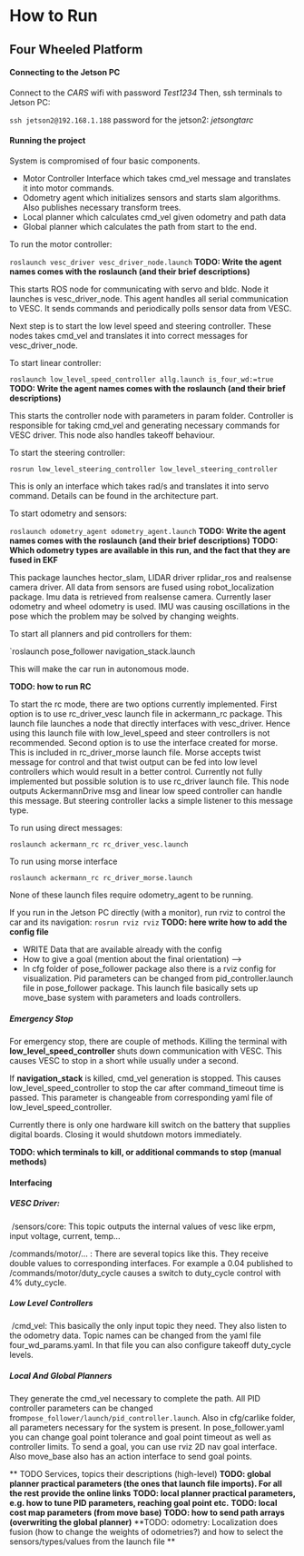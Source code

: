 # How to Run

## Four Wheeled Platform

#### Connecting to the Jetson PC

Connect to the *CARS* wifi with password *Test1234*
Then, ssh terminals to Jetson PC:  

`ssh jetson2@192.168.1.188`
password for the jetson2: *jetsongtarc*

#### Running the project
System is compromised of four basic components.

- Motor Controller Interface which takes cmd_vel message and translates it into motor commands.
- Odometry agent which initializes sensors and starts slam algorithms. Also publishes necessary transform trees.
- Local planner which calculates cmd_vel given odometry and path data
- Global planner which calculates the path from start to the end.

To run the motor controller:

`roslaunch vesc_driver vesc_driver_node.launch`
**TODO: Write the agent names comes with the roslaunch (and their brief descriptions)**

This starts ROS node for communicating with servo and bldc.  Node it launches is vesc_driver_node. This agent handles all serial communication to VESC. It sends commands and periodically polls sensor data from VESC.

Next step is to start the low level speed and steering controller. These nodes takes cmd_vel and translates it into correct messages for vesc_driver_node.


To start linear controller:

`roslaunch low_level_speed_controller allg.launch is_four_wd:=true`
**TODO: Write the agent names comes with the roslaunch (and their brief descriptions)**

This starts the controller node with parameters in param folder. Controller is responsible for taking cmd_vel and generating necessary commands for VESC driver. This node also handles takeoff behaviour. 



To start the steering controller:

`rosrun low_level_steering_controller low_level_steering_controller`

This is only an interface which takes rad/s and translates it into servo command. Details can be found in the  architecture part.



To start odometry and sensors:

`roslaunch odometry_agent odometry_agent.launch`
**TODO: Write the agent names comes with the roslaunch (and their brief descriptions)**
**TODO: Which odometry types are available in this run, and the fact that they are fused in EKF**

This package launches hector_slam, LIDAR driver rplidar_ros and realsense camera driver. All data from sensors are fused using robot_localization package. Imu data is retrieved from realsense camera. Currently laser odometry and  wheel odometry is used. IMU was causing oscillations in the pose which the problem may be solved by changing weights.




To start all planners and pid controllers for them:

`roslaunch pose_follower navigation_stack.launch

This will make the car run in autonomous mode.

**TODO: how to run RC**



To start the rc mode, there are two options currently implemented.  First option is to use rc_driver_vesc launch file in ackermann_rc package. This launch file launches a node that directly interfaces with vesc_driver. Hence using this launch file with low_level_speed and steer controllers is not recommended. Second option is to use the interface created for morse. This is included in rc_driver_morse launch file. Morse accepts twist message for control and that twist output can be fed into low level controllers which would result in a better control. Currently not fully implemented but possible solution is to use rc_driver launch file. This node outputs AckermannDrive msg and linear low speed controller can handle this message. But steering controller lacks a simple listener to this message type.



To run using direct messages:

`roslaunch ackermann_rc rc_driver_vesc.launch`



To run using  morse interface

`roslaunch ackermann_rc rc_driver_morse.launch`

 

None of these launch files require odometry_agent to be running.



If you run in the Jetson PC directly (with a monitor), run rviz to control the car and its navigation:
`rosrun rviz rviz`
**TODO: here write how to add the config file**

 - WRITE Data that are available already with the config
 - How to give a goal (mention about the final orientation) -->
 - In cfg folder of pose_follower package also there is a rviz config for visualization. Pid parameters can be changed from pid_controller.launch file in pose_follower package. This launch file basically sets up move_base system with parameters and loads controllers.

##### Emergency Stop

For emergency stop, there are couple of methods. Killing the terminal with **low_level_speed_controller** shuts down communication with VESC. This causes VESC to stop in a short while usually under a second. 

If **navigation_stack** is killed, cmd_vel generation is stopped. This causes low_level_speed_controller to stop the car after command_timeout time is passed. This parameter is changeable from corresponding yaml file of low_level_speed_controller.

Currently there is only one hardware kill switch on the battery that supplies digital boards. Closing it would shutdown motors immediately.

**TODO: which terminals to kill, or additional commands to stop (manual methods)**

#### Interfacing

##### VESC Driver:

​	/sensors/core: This topic outputs the internal values of vesc like erpm, input voltage, current, temp...

   /commands/motor/... : There are several topics like this. They receive double values to corresponding interfaces. For example a 0.04 published to /commands/motor/duty_cycle causes a switch to duty_cycle control with 4% duty_cycle.

##### Low Level Controllers

​	/cmd_vel: This basically the only input topic they need. They also listen to the odometry data. Topic names can be changed from the yaml file four_wd_params.yaml. In that file you can also configure takeoff duty_cycle levels. 

##### Local And Global Planners

They generate the cmd_vel necessary to complete the path. All PID controller parameters can be changed from`pose_follower/launch/pid_controller.launch`.  Also in cfg/carlike folder, all parameters necessary for the system is present. In pose_follower.yaml you can change goal point tolerance and goal point timeout as well as controller limits.  To send a goal, you can use rviz 2D nav goal interface. Also move_base also has an action interface to send goal points. 



** TODO Services, topics their descriptions (high-level)
**TODO: global planner practical parameters (the ones that launch file imports). For all the rest provide the online links**
**TODO: local planner practical parameters, e.g. how to tune PID parameters, reaching goal point etc.**
**TODO: local cost map parameters (from move base)**
**TODO: how to send path arrays (overwriting the global planner)**
**TODO: odometry: Localization does fusion (how to change the weights of odometries?) and how to select the sensors/types/values from the launch file **
